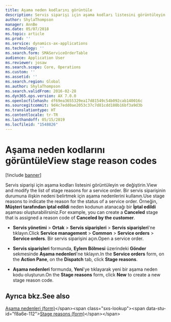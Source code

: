 ```yaml
---
title: Aşama neden kodlarını görüntüle
description: Servis siparişi için aşama kodları listesini görüntüleyin ve değiştirin.
author: ShylaThompson
manager: AnnBe
ms.date: 05/07/2018
ms.topic: article
ms.prod: ''
ms.service: dynamics-ax-applications
ms.technology: ''
ms.search.form: SMAServiceOrderTable
audience: Application User
ms.reviewer: josaw
ms.search.scope: Core, Operations
ms.custom: ''
ms.assetid: ''
ms.search.region: Global
ms.author: ShylaThompson
ms.search.validFrom: 2016-02-28
ms.dyn365.ops.version: AX 7.0.0
ms.openlocfilehash: df69ea3655329ea17d81549c54b092cab140016c
ms.sourcegitcommit: 9d4c7edd0ae2053c37c7d81cdd180b16bf3a9d3b
ms.translationtype: HT
ms.contentlocale: tr-TR
ms.lasthandoff: 05/15/2019
ms.locfileid: "1548826"
---
```

# <a name="view-stage-reason-codes"></a><span data-ttu-id="f8a6e-103">Aşama neden kodlarını görüntüle</span><span class="sxs-lookup"><span data-stu-id="f8a6e-103">View stage reason codes</span></span> 

[!include [banner](../includes/banner.md)]


<span data-ttu-id="f8a6e-104">Servis siparişi için aşama kodları listesini görüntüleyin ve değiştirin.</span><span class="sxs-lookup"><span data-stu-id="f8a6e-104">View and modify the list of stage reasons for a service order.</span></span> <span data-ttu-id="f8a6e-105">Bir servis siparişinin durumuna ilişkin nedeni belirtmek için aşama nedenlerini kullanın.</span><span class="sxs-lookup"><span data-stu-id="f8a6e-105">Use stage reasons to indicate the reason for the status of a service order.</span></span> <span data-ttu-id="f8a6e-106">Örneğin, **Müşteri tarafından iptal edildi** neden kodunun atanacağı bir **İptal edildi** aşaması oluşturabilirsiniz.</span><span class="sxs-lookup"><span data-stu-id="f8a6e-106">For example, you can create a **Canceled** stage that is assigned a reason code of **Canceled by the customer**.</span></span>

  - <span data-ttu-id="f8a6e-107">**Servis yönetimi** \> **Ortak** \> **Servis siparişleri** \> **Servis siparişleri**'ne tıklayın.</span><span class="sxs-lookup"><span data-stu-id="f8a6e-107">Click **Service management** \> **Common** \> **Service orders** \> **Service orders**.</span></span> <span data-ttu-id="f8a6e-108">Bir servis siparişini açın.</span><span class="sxs-lookup"><span data-stu-id="f8a6e-108">Open a service order.</span></span>

  - <span data-ttu-id="f8a6e-109">**Servis siparişleri** formunda, **Eylem Bölmesi** üzerindeki **Gönder** sekmesinde **Aşama nedenleri**'ne tıklayın.</span><span class="sxs-lookup"><span data-stu-id="f8a6e-109">In the **Service orders** form, on the **Action Pane**, on the **Dispatch** tab, click **Stage reasons**.</span></span>

  - <span data-ttu-id="f8a6e-110">**Aşama nedenleri** formunda, **Yeni**'ye tıklayarak yeni bir aşama neden kodu oluşturun.</span><span class="sxs-lookup"><span data-stu-id="f8a6e-110">On the **Stage reasons** form, click **New** to create a new stage reason code.</span></span>

## <a name="see-also"></a><span data-ttu-id="f8a6e-111">Ayrıca bkz.</span><span class="sxs-lookup"><span data-stu-id="f8a6e-111">See also</span></span>

<span data-ttu-id="f8a6e-112">[Aşama nedenleri (form)](https://technet.microsoft.com/en-us/library/aa582897\(v=ax.60\))</span><span class="sxs-lookup"><span data-stu-id="f8a6e-112">[Stage reasons (form)](https://technet.microsoft.com/en-us/library/aa582897\(v=ax.60\))</span></span>

  


